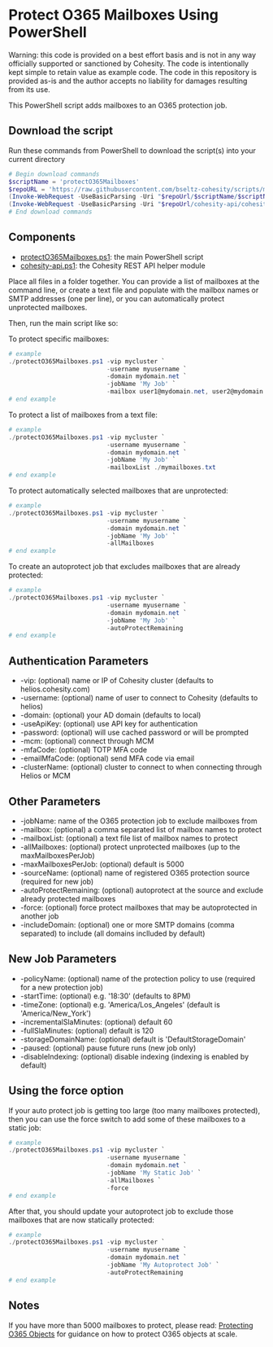 # Protect O365 Mailboxes Using PowerShell

Warning: this code is provided on a best effort basis and is not in any way officially supported or sanctioned by Cohesity. The code is intentionally kept simple to retain value as example code. The code in this repository is provided as-is and the author accepts no liability for damages resulting from its use.

This PowerShell script adds mailboxes to an O365 protection job.

## Download the script

Run these commands from PowerShell to download the script(s) into your current directory

```powershell
# Begin download commands
$scriptName = 'protectO365Mailboxes'
$repoURL = 'https://raw.githubusercontent.com/bseltz-cohesity/scripts/master/powershell'
(Invoke-WebRequest -UseBasicParsing -Uri "$repoUrl/$scriptName/$scriptName.ps1").content | Out-File "$scriptName.ps1"; (Get-Content "$scriptName.ps1") | Set-Content "$scriptName.ps1"
(Invoke-WebRequest -UseBasicParsing -Uri "$repoUrl/cohesity-api/cohesity-api.ps1").content | Out-File cohesity-api.ps1; (Get-Content cohesity-api.ps1) | Set-Content cohesity-api.ps1
# End download commands
```

## Components

* [protectO365Mailboxes.ps1](https://raw.githubusercontent.com/bseltz-cohesity/scripts/master/powershell/protectO365Mailboxes/protectO365Mailboxes.ps1): the main PowerShell script
* [cohesity-api.ps1](https://raw.githubusercontent.com/bseltz-cohesity/scripts/master/powershell/cohesity-api/cohesity-api.ps1): the Cohesity REST API helper module

Place all files in a folder together. You can provide a list of mailboxes at the command line, or create a text file and populate with the mailbox names or SMTP addresses (one per line), or you can automatically protect unprotected mailboxes.

Then, run the main script like so:

To protect specific mailboxes:

```powershell
# example
./protectO365Mailboxes.ps1 -vip mycluster `
                           -username myusername `
                           -domain mydomain.net `
                           -jobName 'My Job' `
                           -mailbox user1@mydomain.net, user2@mydomain.net
# end example
```

To protect a list of mailboxes from a text file:

```powershell
# example
./protectO365Mailboxes.ps1 -vip mycluster `
                           -username myusername `
                           -domain mydomain.net `
                           -jobName 'My Job' `
                           -mailboxList ./mymailboxes.txt
# end example
```

To protect automatically selected mailboxes that are unprotected:

```powershell
# example
./protectO365Mailboxes.ps1 -vip mycluster `
                           -username myusername `
                           -domain mydomain.net `
                           -jobName 'My Job' `
                           -allMailboxes
# end example
```

To create an autoprotect job that excludes mailboxes that are already protected:

```powershell
# example
./protectO365Mailboxes.ps1 -vip mycluster `
                           -username myusername `
                           -domain mydomain.net `
                           -jobName 'My Job' `
                           -autoProtectRemaining
# end example
```

## Authentication Parameters

* -vip: (optional) name or IP of Cohesity cluster (defaults to helios.cohesity.com)
* -username: (optional) name of user to connect to Cohesity (defaults to helios)
* -domain: (optional) your AD domain (defaults to local)
* -useApiKey: (optional) use API key for authentication
* -password: (optional) will use cached password or will be prompted
* -mcm: (optional) connect through MCM
* -mfaCode: (optional) TOTP MFA code
* -emailMfaCode: (optional) send MFA code via email
* -clusterName: (optional) cluster to connect to when connecting through Helios or MCM

## Other Parameters

* -jobName: name of the O365 protection job to exclude mailboxes from
* -mailbox: (optional) a comma separated list of mailbox names to protect
* -mailboxList: (optional) a text file list of mailbox names to protect
* -allMailboxes: (optional) protect unprotected mailboxes (up to the maxMailboxesPerJob)
* -maxMailboxesPerJob: (optional) default is 5000
* -sourceName: (optional) name of registered O365 protection source (required for new job)
* -autoProtectRemaining: (optional) autoprotect at the source and exclude already protected mailboxes
* -force: (optional) force protect mailboxes that may be autoprotected in another job
* -includeDomain: (optional) one or more SMTP domains (comma separated) to include (all domains inclluded by default)

## New Job Parameters

* -policyName: (optional) name of the protection policy to use (required for a new protection job)
* -startTime: (optional) e.g. '18:30' (defaults to 8PM)
* -timeZone: (optional) e.g. 'America/Los_Angeles' (default is 'America/New_York')
* -incrementalSlaMinutes: (optional) default 60
* -fullSlaMinutes: (optional) default is 120
* -storageDomainName: (optional) default is 'DefaultStorageDomain'
* -paused: (optional) pause future runs (new job only)
* -disableIndexing: (optional) disable indexing (indexing is enabled by default)

## Using the force option

If your auto protect job is getting too large (too many mailboxes protected), then you can use the force switch to add some of these mailboxes to a static job:

```powershell
# example
./protectO365Mailboxes.ps1 -vip mycluster `
                           -username myusername `
                           -domain mydomain.net `
                           -jobName 'My Static Job' `
                           -allMailboxes `
                           -force
# end example
```

After that, you should update your autoprotect job to exclude those mailboxes that are now statically protected:

```powershell
# example
./protectO365Mailboxes.ps1 -vip mycluster `
                           -username myusername `
                           -domain mydomain.net `
                           -jobName 'My Autoprotect Job' `
                           -autoProtectRemaining
# end example
```

## Notes

If you have more than 5000 mailboxes to protect, please read: [Protecting O365 Objects](https://github.com/bseltz-cohesity/scripts/wiki/Protecting-O365-Objects) for guidance on how to protect O365 objects at scale.
